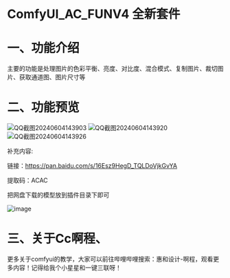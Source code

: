 # ComfyUI_AC_FUNV4 全新套件
# 一、功能介绍
主要的功能是处理图片的色彩平衡、亮度、对比度、混合模式、复制图片、裁切图片、获取通道图、图片尺寸等
# 二、功能预览
![QQ截图20240604143903](https://github.com/A719689614/ComfyUI_AC_FUNV4/assets/142242136/9588ed4a-affe-4aae-8ae1-aa864154ebf9)
![QQ截图20240604143920](https://github.com/A719689614/ComfyUI_AC_FUNV4/assets/142242136/2134396e-19e6-4fc9-9cd2-1ee38648527d)
![QQ截图20240604143926](https://github.com/A719689614/ComfyUI_AC_FUNV4/assets/142242136/55354655-1b1c-4c06-8928-03e00d3a0a81)

补充内容:

链接：https://pan.baidu.com/s/16Esz9HegD_TQLDoVjkGvYA 


提取码：ACAC


把网盘下载的模型放到插件目录下即可

![image](https://github.com/A719689614/ComfyUI_AC_FUNV4/assets/142242136/7ab5bd3e-ddca-49b8-9488-ebb703984319)

# 三、关于Cc啊程、
更多关于comfyui的教学，大家可以前往哔哩哔哩搜索：惠和设计-啊程，观看更多内容！记得给我个小星星和一键三联呀！
